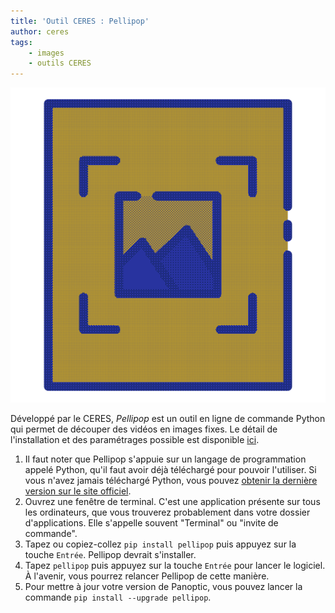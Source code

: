 ```yaml
---
title: 'Outil CERES : Pellipop'
author: ceres
tags:
    - images
    - outils CERES
---
```


![](pellipop.png)

Développé par le CERES, *Pellipop* est un outil en ligne de commande Python qui permet de découper des vidéos en images fixes. Le détail de l'installation et des paramétrages possible est disponible [ici](https://pypi.org/project/pellipop/).

1. Il faut noter que Pellipop s'appuie sur un langage de programmation appelé Python, qu'il faut avoir déjà téléchargé pour pouvoir l'utiliser. Si vous n'avez jamais téléchargé Python, vous pouvez [obtenir la dernière version sur le site officiel](https://www.python.org/downloads/).
2. Ouvrez une fenêtre de terminal. C'est une application présente sur tous les ordinateurs, que vous trouverez probablement dans votre dossier d'applications. Elle s'appelle souvent "Terminal" ou "invite de commande".
3. Tapez ou copiez-collez `pip install pellipop` puis appuyez sur la touche `Entrée`. Pellipop devrait s'installer.
4. Tapez `pellipop` puis appuyez sur la touche `Entrée` pour lancer le logiciel. À l'avenir, vous pourrez relancer Pellipop de cette manière.
5. Pour mettre à jour votre version de Panoptic, vous pouvez lancer la commande `pip install --upgrade pellipop`.
